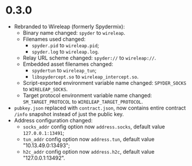 # 0.3.0

- Rebranded to Wireleap (formerly Spydermix):
    - Binary name changed: `spyder` to `wireleap`.
    - Filenames used changed:
        - `spyder.pid` to `wireleap.pid`;
        - `spyder.log` to `wireleap.log`.
    - Relay URL scheme changed: `spyder://` to `wireleap://`.
    - Embedded asset filenames changed:
        - `spydertun` to `wireleap_tun`;
        - `libspydercept.so` to `wireleap_intercept.so`.
    - Script-exported environment variable name changed: `SPYDER_SOCKS`
      to `WIRELEAP_SOCKS`.
    - Target protocol environment variable name changed:
      `SM_TARGET_PROTOCOL` to `WIRELEAP_TARGET_PROTOCOL`.
- `pubkey.json` replaced with `contract.json`, now contains entire
  contract `/info` snapshot instead of just the public key.
- Address configuration changed:
    - `socks_addr` config option now `address.socks`, default value
      `127.0.0.1:13491`;
    - `tun_addr` config option now `address.tun`, default value
      "10.13.49.0:13493";
    - `h2c_addr` config option now `address.h2c`, default value
      "127.0.0.1:13492".

